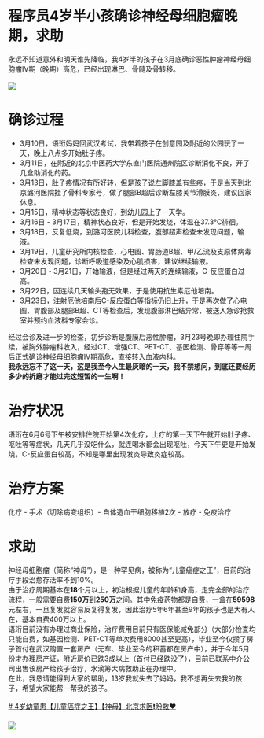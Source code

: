 # 程序员4岁半小孩确诊神经母细胞瘤晚期，求助
永远不知道意外和明天谁先降临，我4岁半的孩子在3月底确诊恶性肿瘤神经母细胞瘤IV期（晚期）高危，已经出现淋巴、骨髓及骨转移。<br /><br /> ![](https://cdn.nlark.com/yuque/0/2024/webp/34670995/1718294143994-6b031443-82c1-4b32-9d8b-5b4a2a18c731.webp#averageHue=%237a8977&clientId=u5bfeeaae-591c-4&from=paste&id=u0c88fce0&originHeight=2037&originWidth=3024&originalType=url&ratio=1&rotation=0&showTitle=false&status=done&style=none&taskId=u3f347345-8ea8-4967-bb7f-989274d476c&title=)
<a name="gfSNZ"></a>
# 确诊过程

- 3月10日，语珩妈妈回武汉考试，我带着孩子在创意园及附近的公园玩了一天，晚上八点多开始肚子疼。
- 3月11日，在附近的北京中医药大学东直门医院通州院区诊断消化不良，开了几盒助消化的药。
- 3月13日，肚子疼情况有所好转，但是孩子说左脚膝盖有些疼，于是当天到北京潞河医院挂了骨科专家号，做了腿部B超后诊断左膝关节滑膜炎，建议回家休息。
- 3月15日，精神状态等状态良好，到幼儿园上了一天学。
- 3月16日 - 3月17日，精神状态良好，但是开始发烧，体温在37.3℃徘徊。
- 3月18日，反复低烧，到潞河医院儿科检查，腹部超声检查未发现问题，输液。
- 3月19日，儿童研究所内核检查，心电图、胃肠道B超、甲/乙流及支原体病毒检查未发现问题，诊断呼吸道感染及心肌损害，建议继续输液。
- 3月20日 - 3月21日，开始输液，但是经过两天的连续输液，C-反应蛋白过高。
- 3月22日，因连续几天输头孢无效果，于是使用抗生素厄他培南。
- 3月23日，注射厄他培南后C-反应蛋白等指标仍旧上升，于是再次做了心电图、胃腹部及腿部B超、CT等检查后，发现腹部淋巴结异常，被送入急诊抢救室并预约血液科专家会诊。

经过会诊及进一步的检查，初步诊断是腹膜后恶性肿瘤，3月23号晚即办理住院手续，被胸外肿瘤科收入，经过CT、增强CT、PET-CT、基因检测、骨穿等等一周后正式确诊神经母细胞瘤IV期高危，直接转入血液内科。<br />**我永远忘不了这一天，这是我至今人生最灰暗的一天，我不禁想问，到底还要经历多少的折磨才能过完这短暂的一生啊！**
<a name="cGwbc"></a>
# 治疗状况
语珩在6月6号下午被安排住院开始第4次化疗，上疗的第一天下午就开始肚子疼、呕吐等等症状，几天几乎没吃什么，就连喝水都会出现呕吐，今天下午更是开始发烧，C-反应蛋白较高，不知是哪里出现发炎导致炎症较高。
<a name="vCP0M"></a>
# 治疗方案
化疗 - 手术（切除病变组织）- 自体造血干细胞移植2次 - 放疗 - 免疫治疗
<a name="Qau4T"></a>
# 求助
神经母细胞瘤（简称“神母”），是一种罕见病，被称为“儿童癌症之王”，目前的治疗手段治愈存活率不到10%。<br />由于治疗周期基本在**18**个月以上，初治根据儿童的年龄和身高，走完全部的治疗流程，一般需要自费**150万**到**250万**之间。其中免疫药物都是自费，一盒在**59598**元左右，一旦复发就容易反复得复发，因此治疗5年6年甚至9年的孩子也是大有人在，基本自费400万以上。<br />语珩目前没有办理过商业保险，治疗费用目前只有医保能减免部分（大部分检查均只能自费，如基因检测、PET-CT等单次费用8000甚至更高），毕业至今仅攒了房子首付在武汉购置一套房产（无车、毕业至今的积蓄都在房产中），并于今年5月份才办理房产证，附近房价已跌3成以上（首付已经跌没了），目前已联系中介公司出售该房产给孩子治疗，水滴筹大病救助正在办理中。<br />在此，我恳请能得到大家的帮助，13岁我就失去了妈妈，我不想再失去我的孩子，希望大家能帮一帮我的孩子。<br /><br />[# 4岁幼童患【儿童癌症之王】【神母】北京求医❗盼救❤](https://link.juejin.cn?target=https%3A%2F%2Fwww.shuidichou.com%2Fcf%2Fcontribute%2F934d20a9-ebda-414b-b854-26c25eca72af%3Fchannel%3Dwx_charity_pyq%26source%3DcjCZNMRxEAMDEw8DJ7b1717760672067%26forwardFrom%3D5%26leftTest%3Dt3%26sharedv%3D1%26userSourceId%3Dz%252FEHTQ5KnqYyQA7PpPz2OQ%253D%253D%26shareId%3DTZRQwYx7KsExk8NKpAr1718288255599%26shareIdV2%3Dtn5kKnk8i6D75pMkmjn1718288255467)<br /><br />![](https://cdn.nlark.com/yuque/0/2024/webp/34670995/1718294123220-4c3d013b-ff47-4fc2-a81e-bed80f1404df.webp#averageHue=%23d9dcd8&clientId=u5bfeeaae-591c-4&from=paste&id=ufed05715&originHeight=1772&originWidth=2438&originalType=url&ratio=1&rotation=0&showTitle=false&status=done&style=none&taskId=ub93639d0-2a93-48f2-873a-2f998fe31fc&title=)

